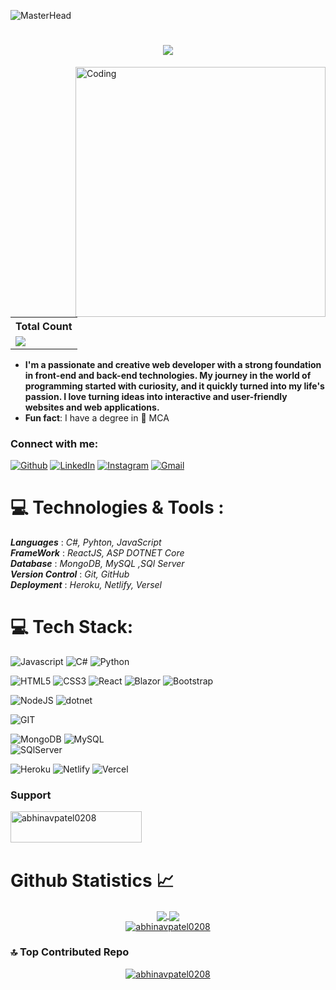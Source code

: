 <!--![MasterHead](https://user-images.githubusercontent.com/65373279/148280039-301b677b-74e7-49f8-af75-15e7c9253d74.png)-->
![MasterHead](https://user-images.githubusercontent.com/68038931/147838946-616b4ed7-2e9c-4c03-8cdd-65b2b00b2d79.gif)

<h1 align="center">
    <img src="https://readme-typing-svg.herokuapp.com/?font=Righteous&size=35&center=true&vCenter=true&width=500&height=70&duration=1600&lines=Hi+There!+👋;+I'm+Abhinav+Patel!;" />
</h1>
<!-- <h1 align="center">Hi there <img src="https://media.giphy.com/media/hvRJCLFzcasrR4ia7z/giphy.gif" width="25px">I'm Abhinav Patel</h1> -->
<!-- <h3 align="center">A passionate Web developer from India</h3> -->
<img align="right" alt="Coding" width="400" src="https://cdn.shopify.com/s/files/1/0578/3696/1997/t/9/assets/lofiboy.gif?v=103461765217895835051680702279">

<table>
    <tr>
      <!-- <th>Profile Views</th> -->
      <th>Total Count</th>
    </tr>
    <tr>
      <!-- <td>
        <div align="center">
          <a href="https://github.com/Thinkright20"><img src="https://github.com/Thinkright20.png" alt="@Thinkright20" width="52" /></a>
          <br />
          <a align="center" href="https://github.com/thinkright20"><b>Thinkright20</b></a>
        </b>
      </td> -->
      <!-- Profile Views -->
      <td>
         <a href="https://github.com/abhinavpatel0208"> <img src="https://komarev.com/ghpvc/?username=abhinavpatel0208&style=for-the-badge&color=red"> </a>
      </td>
    </tr>
  </table>

- **I'm a passionate and creative web developer with a strong foundation in front-end and back-end technologies. My journey in the world of programming started with curiosity, and it quickly turned into my life's passion. I love turning ideas into interactive and user-friendly websites and web applications.**
- **Fun fact**: I have a degree in 👷 MCA 

<h3 align="left">Connect with me:</h3>

[![Github](https://img.shields.io/badge/-Github-333?style=flat&logo=Github&logoColor=white)](https://github.com/AbhinavPatel0208)
[![LinkedIn](https://img.shields.io/badge/LinkedIn-%230077B5.svg?logo=linkedin&logoColor=white)](https://linkedin.com/in/AbhinavPatel0208)
[![Instagram](https://img.shields.io/badge/-Instagram-c13584?style=flat&labelColor=c13584&logo=instagram&logoColor=white)](https://www.instagram.com/abhi.0208_/)
[![Gmail](https://img.shields.io/badge/-Gmail-c14438?style=flat&logo=Gmail&logoColor=white)](mailto:abhinavpatel0208@gmail.com)


# 💻 Technologies & Tools :
***Languages*** : *C#, Pyhton, JavaScript* <Br/>
***FrameWork*** : *ReactJS, ASP DOTNET Core* <Br/>
***Database*** : *MongoDB, MySQL ,SQl Server* <Br/>
***Version Control*** : *Git, GitHub* <Br/>
***Deployment*** : *Heroku, Netlify, Versel* <Br/>

# 💻 Tech Stack:
![Javascript](https://img.shields.io/badge/javascript-F7DF1E?style=for-the-badge&logo=javascript)
![C#](https://img.shields.io/badge/csharp-512BD4?style=for-the-badge&logo=csharp)
![Python](https://img.shields.io/badge/python-3670A0?style=for-the-badge&logo=python&logoColor=ffdd54) 

![HTML5](https://img.shields.io/badge/html5-%23E34F26.svg?style=for-the-badge&logo=html5&logoColor=white) 
![CSS3](https://img.shields.io/badge/css3-%231572B6.svg?style=for-the-badge&logo=css3&logoColor=white) 
![React](https://img.shields.io/badge/react-%2320232a.svg?style=for-the-badge&logo=react&logoColor=%2361DAFB) 
![Blazor](https://img.shields.io/badge/blazor-512BD4?style=for-the-badge&logo=blazor)
![Bootstrap](https://img.shields.io/badge/bootstrap-%23563D7C.svg?style=for-the-badge&logo=bootstrap&logoColor=white) 

![NodeJS](https://img.shields.io/badge/node.js-6DA55F?style=for-the-badge&logo=node.js&logoColor=white) 
![dotnet](https://img.shields.io/badge/dotnet-512BD4?style=for-the-badge&logo=dotnet)

![GIT](https://img.shields.io/badge/github-181717?style=for-the-badge&logo=github)

![MongoDB](https://img.shields.io/badge/MongoDB-%234ea94b.svg?style=for-the-badge&logo=mongodb&logoColor=white) 
![MySQL](https://img.shields.io/badge/mysql-%2300f.svg?style=for-the-badge&logo=mysql&logoColor=white) 	
![SQlServer](https://img.shields.io/badge/microsoftsqlserver-CC2927?style=for-the-badge&logo=microsoftsqlserver)

![Heroku](https://img.shields.io/badge/heroku-%23430098.svg?style=for-the-badge&logo=heroku&logoColor=white) 
![Netlify](https://img.shields.io/badge/netlify-%23000000.svg?style=for-the-badge&logo=netlify&logoColor=#00C7B7) 
![Vercel](https://img.shields.io/badge/vercel-000000?style=for-the-badge&logo=vercel)

### Support
<p><a href="https://www.buymeacoffee.com/abhinavpatel0208"> <img align="left" src="https://cdn.buymeacoffee.com/buttons/v2/default-yellow.png" height="50" width="210" alt="abhinavpatel0208" /></a></p><br><br>

<!-- <p><img align="left" src="https://github-readme-stats.vercel.app/api/top-langs?username=abhinavpatel0208&show_icons=true&locale=en&layout=compact" alt="abhinavpatel0208" /></p>

<p>&nbsp;<img align="center" src="https://github-readme-stats.vercel.app/api?username=abhinavpatel0208&show_icons=true&locale=en" alt="abhinavpatel0208" /></p>

<p><img align="center" src="https://github-readme-streak-stats.herokuapp.com/?user=abhinavpatel0208&" alt="abhinavpatel0208" /></p> -->

<Br/>

# Github Statistics 📈

<div align="center"> 
     <a href="">
      <img align="center" src="https://github-readme-stats-sigma-five.vercel.app/api?username=abhinavpatel0208&show_icons=true&include_all_commits=true&count_private=true&theme=react&line_height=40" />
    </a>
    <a href="">
      <img align="center" src="https://github-readme-stats.vercel.app/api/top-langs/?username=abhinavpatel0208&show_icons=true&locale=en&layout=compact&theme=react&line_height=40&hide=css"/>
    </a>
</div>

<div align="center">
  <a href="">
    <img align="center" src="https://github-readme-streak-stats.herokuapp.com/?user=abhinavpatel0208&theme=react&line_height=40&hide=css" alt="abhinavpatel0208" />
  </a>
</div>

<!--
<p><img align="left" src="https://github-readme-stats.vercel.app/api/top-langs?username=abhinavpatel0208&show_icons=true&locale=en&layout=compact" alt="abhinavpatel0208" /></p>

<p>&nbsp;<img align="center" src="https://github-readme-stats.vercel.app/api?username=abhinavpatel0208&show_icons=true&locale=en" alt="abhinavpatel0208" /></p> -->

<!--<p><img align="center" src="https://github-readme-streak-stats.herokuapp.com/?user=abhinavpatel0208&" alt="abhinavpatel0208" /></p>-->

### 🔝 Top Contributed Repo
<!--![](https://github-contributor-stats.vercel.app/api?username=abhinavpatel0208&limit=5&theme=flat&combine_all_yearly_contributions=true)-->

<div align="center">
  <a href="">
    <img align="center" src="https://github-contributor-stats.vercel.app/api?username=abhinavpatel0208&limit=5&combine_all_yearly_contributions=true&theme=react&line_height=40&hide=css" alt="abhinavpatel0208" />
  </a>
</div>

